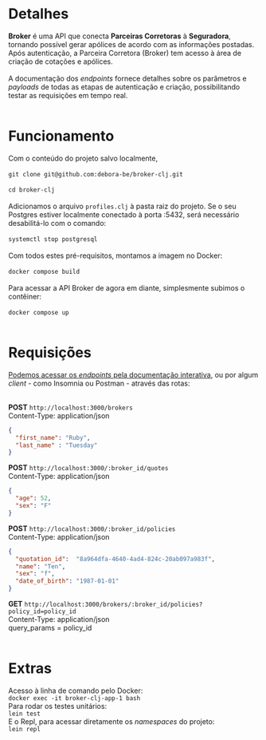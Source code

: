 # Detalhes
**Broker** é uma API que conecta **Parceiras Corretoras** à **Seguradora**, tornando possível gerar apólices de acordo com as informações postadas. Após autenticação, a Parceira Corretora (Broker) tem acesso à área de criação de cotações e apólices.
<br></br>
A documentação dos _endpoints_ fornece detalhes sobre os parâmetros e _payloads_ de todas as etapas de autenticação e criação, possibilitando testar as requisições em tempo real.
<br></br>
# Funcionamento
Com o conteúdo do projeto salvo localmente,
</br> 
<br>`git clone git@github.com:debora-be/broker-clj.git`</br>
</br>
`cd broker-clj`</br>
</br>
Adicionamos o arquivo `profiles.clj` à pasta raiz do projeto. Se o seu Postgres estiver localmente conectado à porta :5432, será necessário desabilitá-lo com o comando:
</br>
<br>`systemctl stop postgresql`</br>
</br>
Com todos estes pré-requisitos, montamos a imagem no Docker:
</br>
<br>`docker compose build`</br>
</br>
Para acessar a API Broker de agora em diante, simplesmente subimos o contêiner:
</br>
<br>`docker compose up`</br>
</br>
# Requisições
[Podemos acessar os _endpoints_  pela documentação interativa](http://localhost:3000/swagger), ou por algum _client_ - como Insomnia ou Postman - através das rotas:
<br></br>

**POST** `http://localhost:3000/brokers`</br>
Content-Type: application/json
```json
{
  "first_name": "Ruby",
  "last_name" : "Tuesday"
}
```

**POST** `http://localhost:3000/:broker_id/quotes`</br>
Content-Type: application/json
```json
{
  "age": 52,
  "sex": "F"
}
```

**POST** `http://localhost:3000/:broker_id/policies`</br>
Content-Type: application/json
```json
{
  "quotation_id":  "8a964dfa-4640-4ad4-824c-20ab097a983f",
  "name": "Ten",
  "sex": "f",
  "date_of_birth": "1987-01-01"
}
```

**GET** `http://localhost:3000/brokers/:broker_id/policies?policy_id=policy_id`</br>
Content-Type: application/json </br>
query_params = policy_id
<br></br>

# Extras
Acesso à linha de comando pelo Docker:
<br>`docker exec -it broker-clj-app-1 bash`</br>
Para rodar os testes unitários:
<br>`lein test`</br>
E o Repl, para acessar diretamente os _namespaces_ do projeto:
<br>`lein repl`</br>